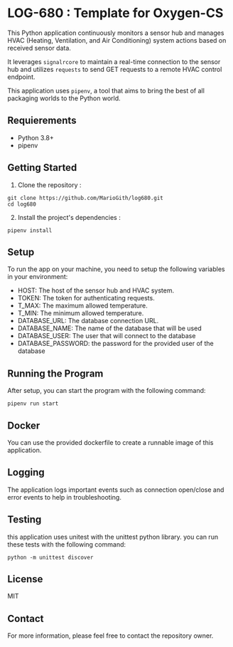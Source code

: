 # LOG-680 : Template for Oxygen-CS

This Python application continuously monitors a sensor hub and manages HVAC (Heating, Ventilation, and Air Conditioning) system actions based on received sensor data.

It leverages `signalrcore` to maintain a real-time connection to the sensor hub and utilizes `requests` to send GET requests to a remote HVAC control endpoint.

This application uses `pipenv`, a tool that aims to bring the best of all packaging worlds to the Python world.

## Requierements

- Python 3.8+
- pipenv

## Getting Started

1. Clone the repository :

```
git clone https://github.com/MarioGith/log680.git
cd log680
```

2. Install the project's dependencies :

```
pipenv install
```

## Setup

To run the app on your machine, you need to setup the following variables in your environment:

- HOST: The host of the sensor hub and HVAC system.
- TOKEN: The token for authenticating requests.
- T_MAX: The maximum allowed temperature.
- T_MIN: The minimum allowed temperature.
- DATABASE_URL: The database connection URL.
- DATABASE_NAME: The name of the database that will be used
- DATABASE_USER: The user that will connect to the database
- DATABASE_PASSWORD: the password for the provided user of the database

## Running the Program

After setup, you can start the program with the following command:

```
pipenv run start
```

## Docker

You can use the provided dockerfile to create a runnable image of this application.

## Logging

The application logs important events such as connection open/close and error events to help in troubleshooting.

## Testing

this application uses unitest with the unittest python library. you can run these tests with the following command:
```
python -m unittest discover
```

## License

MIT

## Contact

For more information, please feel free to contact the repository owner.
